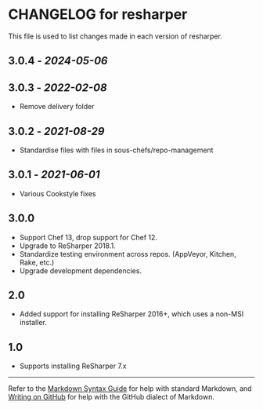 # CHANGELOG for resharper

This file is used to list changes made in each version of resharper.

## 3.0.4 - *2024-05-06*

## 3.0.3 - *2022-02-08*

- Remove delivery folder

## 3.0.2 - *2021-08-29*

- Standardise files with files in sous-chefs/repo-management

## 3.0.1 - *2021-06-01*

- Various Cookstyle fixes

## 3.0.0

- Support Chef 13, drop support for Chef 12.
- Upgrade to ReSharper 2018.1.
- Standardize testing environment across repos.  (AppVeyor, Kitchen, Rake, etc.)
- Upgrade development dependencies.

## 2.0

- Added support for installing ReSharper 2016+, which uses a non-MSI installer.

## 1.0

- Supports installing ReSharper 7.x

- - -
Refer to the [Markdown Syntax Guide](https://daringfireball.net/projects/markdown/syntax) for help with standard Markdown, and [Writing on GitHub](https://help.github.com/categories/writing-on-github/) for help with the GitHub dialect of Markdown.
